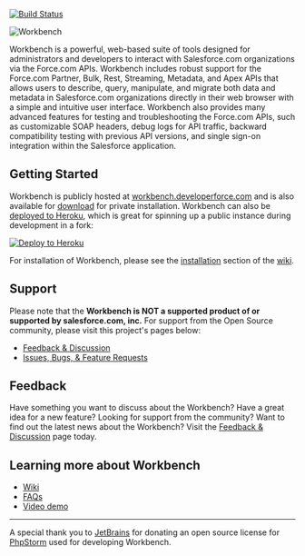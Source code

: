 [![Build Status](https://travis-ci.org/Kealthals/forceworkbench.svg?branch=master)](https://travis-ci.org/Kealthals/forceworkbench)

![Workbench](http://s3.amazonaws.com/dfc-wiki/en/images/b/b5/Workbench_logo.png)

Workbench is a powerful, web-based suite of tools designed for
administrators and developers to interact with Salesforce.com
organizations via the Force.com APIs. Workbench includes robust support
for the Force.com Partner, Bulk, Rest, Streaming, Metadata, and Apex APIs that allows
users to describe, query, manipulate, and migrate both data and metadata
in Salesforce.com organizations directly in their web browser with a
simple and intuitive user interface. Workbench also provides many
advanced features for testing and troubleshooting the Force.com APIs,
such as customizable SOAP headers, debug logs for API traffic, backward
compatibility testing with previous API versions, and single sign-on
integration within the Salesforce application.

Getting Started
---------------
Workbench is publicly hosted at [workbench.developerforce.com](https://workbench.developerforce.com)
and is also available for [download](https://github.com/ryanbrainard/forceworkbench/tags) for private installation.
Workbench can also be [deployed to Heroku](https://heroku.com/deploy),
which is great for spinning up a public instance during development in a fork:

[![Deploy to Heroku](https://www.herokucdn.com/deploy/button.png)](https://heroku.com/deploy)

For installation of Workbench, please see the [installation](https://github.com/ryanbrainard/forceworkbench/wiki/#installation)
section of the [wiki](https://github.com/ryanbrainard/forceworkbench/wiki).

Support
-------
Please note that the **Workbench is NOT a supported product of or supported by salesforce.com, inc.** For support from the Open Source community, please visit this project's pages below:

* [Feedback & Discussion](http://groups.google.com/group/forceworkbench)
* [Issues, Bugs, & Feature Requests](https://github.com/ryanbrainard/forceworkbench/issues)

Feedback
--------
Have something you want to discuss about the Workbench? Have a great idea for a new feature? Looking for support from the community? Want to find out the latest news about the Workbench? Visit the [Feedback & Discussion](http://groups.google.com/group/forceworkbench) page today.


Learning more about Workbench
-----------------------------
 - [Wiki](https://github.com/ryanbrainard/forceworkbench/wiki)
 - [FAQs](https://github.com/ryanbrainard/forceworkbench/wiki#faq)
 - [Video demo](http://youtu.be/ThAxdDy4iMI)

---

A special thank you to [JetBrains](http://www.jetbrains.com) for donating an open source license for [PhpStorm](http://www.jetbrains.com/phpstorm/) used for developing Workbench.

